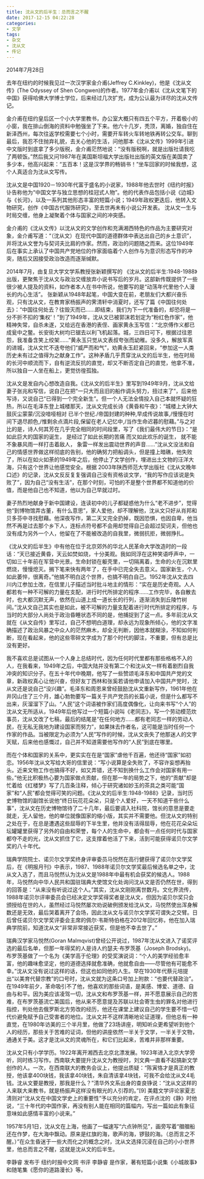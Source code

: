```yaml
---
title: 沈从文的后半生：总而言之不醒
date: 2017-12-15 04:22:28
categories:
- 文学
tags:
- 杂文
- 沈从文
- 传记
---
```


2014年7月28日

去年在纽约的时候我见过一次汉学家金介甫(Jeffrey C.Kinkley)，他是《沈从文传》(The Odyssey of Shen Congwen)的作者。1977年金介甫以《沈从文笔下的中国》获得哈佛大学博士学位，后来经过几次扩充，成为公认最为详尽的沈从文传记。

金介甫在纽约皇后区一个小大学里教书，办公室大概只有四五个平方，开着极小的小窗，我在排山倒海的资料中勉强坐了下来。他六十几岁，秃顶，离婚，独自住在新泽西州，每次往返学校需要七个小时，需要开车转火车转地铁再转公交车。聊到最后，我忍不住抛弃礼貌，去关心他的生活，问他那本《沈从文传》1999年引进中文版时到底拿了多少版税，金介甫茫然地说：“没有版税啊，就是出版社请我吃了两顿饭。”然后我又问1987年在美国斯坦福大学出版社出版的英文版在美国卖了多少本，他高兴起来：“五百本！这是汉学界的畅销书！”坐车回家的时候我想，这个人真适合为沈从文写传。

<!-- more --> 

沈从文是中国1920－1930年代富于盛名的小说家，1988年他去世时《纽约时报》讣告称他为“中国文学与独立思想的桂冠式人物”。他的代表作品包括小说《边城》与《长河》，以及一系列其他形态丰富的短篇小说；1949年政权更迭后，他转入文物研究，创作《中国古代服饰研究》，至去世再未有小说公开发表。 沈从文一生与时局交缠，他身上凝聚着个体与国家之间的冲突感。

金介甫的《沈从文传》以沈从文的文学创作和充满湘西特色的作品为主要研究对象，金介甫写道：“（沈从文）在现代中国的道德群体中表达出自己的乡土意识”，并将沈从文誉为与契诃夫比肩的作家。然而，政治的问题随之而来。这位1949年后在事实上承认了中国共产党地位的作家面临着个人创作与为意识形态写作的冲突，随后又因接受政治改造而逐渐缄默。

2014年7月，由复旦大学文学系教授张新颖撰写的 《沈从文的后半生:1948-1988》出版，更聚焦于沈从文与政治交缠放弃小说书写后的岁月。这部新传既提供了一些很少被人提及的资料，如作者本人在书中所说，他要写的是“动荡年代里他个人漫长的内心生活”。
张新颖从1948年起笔，中国大变在前，老朋友们大都兴奋乐观，只有沈从文，在教育家杨振声的霁清轩中消夏时，还写了篇《中国往何处去》：“中国往何处去？往毁灭而已……即结束，我们为下一代准备的，却恐将是一分不折不扣的‘集权’！”到了1949年，沈从文已被郭沫若划定为“粉红色作家”，他精神失常，自杀未遂，又给远在香港的表侄、画家黄永玉写信：“北京傅作义都已成瓮中之鳖。长安街大树均已锯去以利飞机起落。城，三四日可下，根据过往恩怨，我准备含笑上绞架……”黄永玉只觉从文表叔夸张而幼稚。没多久，解放军真的进城，沈从文忙不迭夸他们“威严而和气”，劝黄永玉赶紧回来，“参加这一人类历史未有过之值得为之献身工作”。这种矛盾几乎贯穿沈从文的后半生，他在时局的长河中顺流而下，自有逆流反抗的直觉，却又不断否定自己的直觉，他拿不准，所以独自一人坐在船上，更觉彷徨孤独。

沈从文是发自内心想改造自我。《沈从文的后半生》里写到1949年9月，沈从文给妻子张兆和写信，说自己在把“一只大而且旧的船作调头努力，扭过来了”，后来他写诗，又说自己“已得到一个完全新生”。但一个人无法全情投入自己本就怀疑的狂热，所以在毛泽东登上城楼那天，沈从文完成长诗《黄昏和午夜》：“城楼上大钟大鼓灰尘蒙蒙/沉没喑哑相对 已半个世纪./帝国封建的种种,早成传说故事,/慢慢在时间下退尽颜色,/惟剩余点滴片段,保留在老人记忆中,/当作生命迟暮的慰藉。”与之对比的是，诗人何其芳在几乎完全相同的时间段里，写了《我们最伟大的节日》：“是如此巨大的国家的诞生， 是经过了如此长期的苦痛 而又如此欢乐的诞生， 就不能不象暴风雨一样打击着敌人， 象雷一样发出震动世界的声音......”沈从文没法和自己的情感世界做这样彻底的告别，他的确努力把船调头，但是撞上暗礁，他失败了，所以在如火如荼的1949年之后，他停止了文学创作，埋进出土文物的汪洋大海，只有这个世界让他感觉安全。根据 2003年陕西师范大学出版社《沈从文晚年口述》的记录，沈从文反反复复强调自己没有资格谈文学，“我的写作应该说是失败了”，因为自己“没有生活”，在那个时刻，可怕的不是整个世界都不知道他的价值，而是他自己也不知道，他以为自己早就过时。

妻子热烈地献身于新中国建设，连读初中的儿子都疑惑他为什么“老不进步”，觉得他“到博物馆弄古董，有什么意思”，家人爱他，却不理解他，沈从文只好从肖邦和贝多芬中寻找慰藉。他深夜写作，第二天又完全扔掉，既因恐惧，也因自卑，他当然不再是过去那个乡下人，连标点符号都不会用却觉得自己会超过契诃夫，但他也没有成为另外一个人，他留在了不能被改造的自我里，微弱抗拒，微弱挣扎。

《沈从文的后半生》中有他在位于北京郊外的华北人民革命大学改造时的一段话：“天已接近黄昏，天云如焚如烧，十分美观。我如同浮在这种笑语呼声中，一切如三十年前在军营中光景。生命封锁在躯壳里，一切隔离着，生命的火在沉默里燃烧，慢慢熄灭。搁下笔来快有两年了，在手中已完全失去意义。国家新生，个人如此萎悴，很离奇。”他搞不明白这个世界，也搞不明白自己。1952年沈从文去四川内江参加土改，在信里儿子描述当时批斗地主的情形：“实在是历史奇观。人人都若有一种不可解的力量在支配，进行时代所排定的程序……工作完毕，各自散去时，也大都沉默无声，依然在山道上成一道长长的行列，逐渐消失到丘陵竹树间。”沈从文自己其实也是如此，被不可解的力量支配着进行时代所排定的程序，与当时的大部分人尚处于政治昏睡状态不同的是，他捕捉到了这一点。多年前沈从文就在《从文自传》里写过，自己不想明白道理，却永远为现象所倾心，他的文字准确描述了政治风暴之中众人的茫然麻木，却全无判断，因他本就糊涂，不知如何判断，现在看起来，他的这些零碎文字成为了那个时代的脚注，不重要，但有总是比没有更好。

我不喜欢总是试图从一个人身上总结时代，因为任何时代里都有那些格格不入的人，在我看来，1949年之后，中国大陆并没有第二个和沈从文一样有着剧烈自我冲突的知识分子。在五十年代中晚期，他写了一些赞颂毛泽东和中国共产党的文章，新政权真心让他兴奋，但好友丁西林和张奚若请他申请加入中国共产党时，沈从文还是说自己“没兴趣”。毛泽东和周恩来曾经鼓励沈从文重新写作，1961年他在井冈山住了三个月，雄心勃勃要写一篇关于共产党员的长篇小说，但是什么都写不出来，灰溜溜下了山。“人民”这个词语被作家们高度偶像化，让向来书写“个人”的沈从文无所适从，1949年后他写过一个短篇小说叫《老同志》，写一个劳动模范炊事员，沈从文改了七稿，最后的结尾是“在任何地方……都有老同志一样的劳动人民，在无私无我地为建设国家而努力”，如果抹去作者名，这可能是当时任何一个作家的作品。当被限定为必须为“人民”写作的时候，沈从文丧失了他那迷人的文字天赋，后来他也感慨过，自己并不知道需要他写作的“人民”到底在哪里。

而在个体和国家的关系中，更实实在在是“国家”虐他千百遍，他还待“国家”如初恋。1956年沈从文写给大哥的信里说：“写小说算是全失败了，不容许妄想再抬头。近来文物工作也搞得不好，如又弄错，还不知到换什么工作会对国家有用一些。”他无比积极热心要为国家做点贡献，但在那一年的局势之下，他的“贡献”却是忙着给《红楼梦》写了几百条注释，倾心于研究诸如妙玉的茶具之类可能“国家”和“人民”都会觉得可笑的问题。《沈从文的后半生:1948-1988》记录，当时历史博物馆的副馆长说他“终日玩花花朵朵，只是个人爱好，一天不知道干些什么事”，沈从文在历史博物馆待了二十几年，最后要调入社科院，馆长的意思是要走就走，无人留他，他的单位就像国家的缩小版，其实并不需要他。但沈从文的特别之处在于，在总是遭遇这些屈辱的下半生里，他并没有活得屈辱，他在花花朵朵坛坛罐罐里获得了另外的自由和荣誉，每个人的生命中，都会有一点任何时代与国家都夺不走的光，沈从文抓住了它，这支撑着他活了下来，活到可能获得诺贝尔文学奖的八十年代。

瑞典学院院士、诺贝尔文学奖终身评审委员马悦然在高行健获得了诺贝尔文学奖后，在《明报月刊》中表示，1987、1988年诺贝尔文学奖最后候选名单之中，沈从文入选了，而且马悦然认为沈从文是1988年中最有机会获奖的候选人。1988年，马悦然向中华人民共和国驻瑞典大使馆文化处询问沈从文是否仍然在世，得到的回答是：“从来没有听说过这个人。”其实，沈从文刚刚离世数月。文化界流传，1988年诺贝尔评审委员会已经决定文学奖得奖者是沈从文，但因为诺贝尔奖只会颁授给在世的人，虽然经过马悦然屡次劝说破例颁发给沈从文，马悦然使出浑身解数还是无效，最后哭着离开了会场，因此沈从文与诺贝尔文学奖可谓失之交臂。日后曾任诺贝尔文学奖评委会主席的佩尔·韦斯特伯格在2012年回忆称，他在加入瑞典学院前，知道沈从文“非常非常接近获奖，但是他不幸去世了。”

瑞典汉学家马悦然(Goran Malmqvist)曾经公开说过，1987年沈从文进入了诺奖评选的最后名单，但那一年得奖的人是诗人约瑟夫·布罗茨基（Joseph Brodsky)。布罗茨基做了一个名为《美学高于伦理》的受奖演说词：“个人的美学经验愈丰富，他的趣味愈坚定，他的道德选择就愈准确，他就愈自由——尽管他有可能愈不幸。”沈从文没有说过这样的话，但这也如同他的人生。早在1930年代蔡元培提出“以美育代替宗教”的口号时，沈从文就为这条口号加上附款：“也要代替政治”。在1949年前夕，革命吸引不了他，他喜欢的那些词语，是美感、博爱、道德、自由与和平。因为美应该凌驾一切，沈从文和布罗茨基一样，并不愿意展示自己的苦难，在布罗茨基流亡美国后，他从来不愿意提及苏联以社会寄生虫的罪名对他进行指控，判处他去俄罗斯北方劳改的经历，他还在课堂上建议自己的学生要不惜一切代价避免赋予自己受害者的地位。沈从文并不这样清晰地论证道理，但他总有一种直觉，在1980年访美的三个半月里，他做了23场讲座，明知听众更希望听到他个人的经历，那些关于苦难的证词，但他的讲座依然一半关于文学，一半关于文物，通通关于美。这才是沈从文的灵魂所在，和它们比起来，苦难并非那样重要。

沈从文只有小学学历。1922年离开湘西去北京北漂发展。1923年进入北京大学旁听，同时练习写作。西南联大要提升沈从文为教授时，刘文典一直看不起搞新文学创作的人。一次，在西南联大的教务会议上，他提出质疑：“陈寅恪才是真正的教授，他该拿400块钱，我该拿40块钱，朱自清该拿4块钱，可我不会给沈从文4毛钱。沈从文要是教授，那我是什么？”清华外文系出身的查良铮说：“沈从文这样的人来联大来教书，就是杨振声这样没有眼光的人引荐的。”[9] 美籍文学评论家夏志清则对“沈从文在中国文学史上的重要性”予以充分的肯定，在评点沈的《静》时他说，“三十年代的中国作家，再没有别人能在相同的篇幅内，写出一篇如此有象征意味如此感情丰富的小说来。”

1957年5月1日，沈从文在上海，他画了一幅速写“六点钟所见”，画旁写着“艒艒船还在作梦，在大海中飘动。原来是红旗的海，歌声的海，锣鼓的海。（总而言之不醒。）”在众生昏迷于一些大而化之的概念之时，沈从文选择沉浸在自己的小小世界里，他总而言之不醒，这就是沈从文的后半生。

李静睿 发布于 纽约时报中文网 书评
李静睿 是作家，著有短篇小说集《小城故事》和随笔集《愿你的道路漫长》等。
